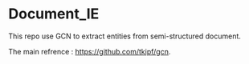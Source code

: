 # Document_IE

This repo use GCN to extract entities from semi-structured document.

The main refrence : https://github.com/tkipf/gcn.


